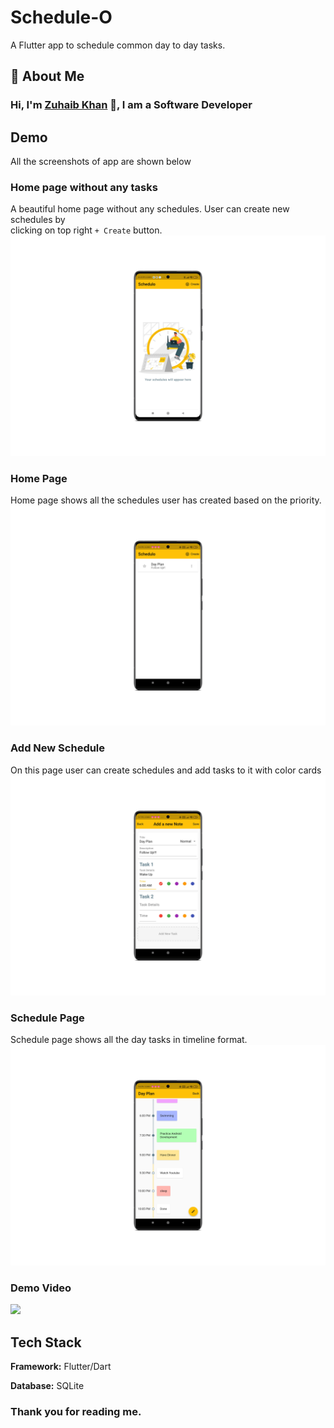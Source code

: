 
# Schedule-O

A Flutter app to schedule common day to day tasks.


## 🚀 About Me


### Hi, I'm [Zuhaib Khan](https://instagram.com/lucifer.489) 👋, I am a Software Developer


## Demo
All the screenshots of app are shown below

### Home page without any tasks
A beautiful home page without any schedules. User can create new schedules by \
clicking on top right `+ Create` button.
![](https://raw.githubusercontent.com/adnankhanmgdp/flutter-projects/main/schedulo/demo/Vivo%20X80%20Pro_Screenshot_20221006222816.png)

### Home Page
Home page shows all the schedules user has created based on the priority.
![](https://raw.githubusercontent.com/adnankhanmgdp/flutter-projects/main/schedulo/demo/Vivo%20X80%20Pro_Screenshot_20221006211623.png)

### Add New Schedule
On this page user can create schedules and add tasks to it with color cards
![](https://raw.githubusercontent.com/adnankhanmgdp/flutter-projects/main/schedulo/demo/Vivo%20X80%20Pro_Screenshot_20221006211706.png)

### Schedule Page
Schedule page shows all the day tasks in timeline format.
![](https://raw.githubusercontent.com/adnankhanmgdp/flutter-projects/main/schedulo/demo/Vivo%20X80%20Pro_Screenshot_20221006211636.png)

### Demo Video
![](https://github.com/adnankhanmgdp/flutter-projects/raw/main/schedulo/demo/mockup_video_AdobeExpress.gif)

## Tech Stack

**Framework:** Flutter/Dart

**Database:** SQLite

### Thank you for reading me.
